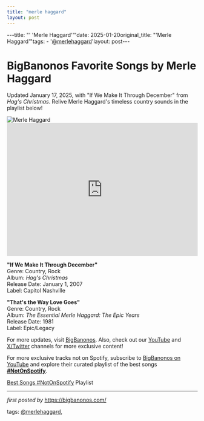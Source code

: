 ```yaml
---
title: "merle haggard"
layout: post
---
```

---title: "' 'Merle Haggard''"date: 2025-01-20original_title: "'Merle Haggard'"tags:  - '[@merlehaggard](/tags/merlehaggard/)'layout: post--- <!-- Title of the Post --><h1 >BigBanonos Favorite Songs by Merle Haggard</h1> <!-- Introductory Text --><p >Updated January 17, 2025, with "If We Make It Through December" from <em>Hag's Christmas</em>. Relive Merle Haggard's timeless country sounds in the playlist below!</p> <!-- Featured Image --><div > <img src="https://sunrecords.com/wp-content/uploads/2021/09/merle-haggard.jpg" alt="Merle Haggard" /></div> <!-- Spotify Embed --><div > <iframe src="https://open.spotify.com/embed/playlist/4LTDRqJLoE2hhCTIOHMH2L?utm_source=generator" width="100%" height="352" frameBorder="0" allowfullscreen="" allow="autoplay; clipboard-write; encrypted-media; fullscreen; picture-in-picture" loading="lazy"></iframe></div> <!-- Song Information --><div > <p><strong>"If We Make It Through December"</strong><br> Genre: Country, Rock<br> Album: <em>Hag's Christmas</em><br> Release Date: January 1, 2007<br> Label: Capitol Nashville</p> <p><strong>"That's the Way Love Goes"</strong><br> Genre: Country, Rock<br> Album: <em>The Essential Merle Haggard: The Epic Years</em><br> Release Date: 1981<br> Label: Epic/Legacy</p></div> <!-- Footer Links --><div > <p>For more updates, visit <a href="https://bigbanonos.com/" target="_blank">BigBanonos</a>. Also, check out our <a href="https://www.youtube.com/[@BigBanonos](/tags/BigBanonos/)" target="_blank">YouTube</a> and <a href="https://x.com/bigbanonos" target="_blank">X/Twitter</a> channels for more exclusive content!</p></div> <!--Subscribe and Playlist Links--><div>    <p>For more exclusive tracks not on Spotify, subscribe to <a href="https://www.youtube.com/[@BigBanonos](/tags/BigBanonos/)" target="_blank">BigBanonos on YouTube</a> and explore their curated playlist of the best songs <strong>[#NotOnSpotify](/tags/NotOnSpotify/)</strong>.</p>    <p><a href="https://www.youtube.com/playlist?list=PLtuNtuTatqI0kFahUCbtbfenC_ET5O_tr" target="_blank">Best Songs [#NotOnSpotify](/tags/NotOnSpotify/) Playlist<br /></a></p></div><hr /><p><em>first posted by</em> <a href="https://bigbanonos.com/" rel="noopener" target="_new">https://bigbanonos.com/</a></p><p>tags: [@merlehaggard](/tags/merlehaggard/),</p>